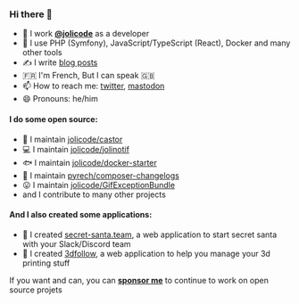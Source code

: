 ### Hi there 👋

- 🏢 I work [**@jolicode**](http://github.com/jolicode) as a developer
- 🔭 I use PHP (Symfony), JavaScript/TypeScript (React), Docker and many other tools
- ✍ I write [blog posts](https://jolicode.com/equipe/loick-piera)
- 🇫🇷 I'm French, But I can speak 🇬🇧
- 📫 How to reach me: [twitter](https://twitter.com/pyrech), [mastodon](https://mastodon.social/@pyrech)
- 😄 Pronouns: he/him

#### I do some open source:

* 🦫 I maintain [jolicode/castor](https://github.com/jolicode/castor)
* 💻 I maintain [jolicode/jolinotif](https://github.com/jolicode/jolinotif)
* 🐟 I maintain [jolicode/docker-starter](https://github.com/jolicode/docker-starter)
* 📓 I maintain [pyrech/composer-changelogs](https://github.com/pyrech/composer-changelogs)
* 😛 I maintain [jolicode/GifExceptionBundle](https://github.com/jolicode/GifExceptionBundle)
* and I contribute to many other projects

#### And I also created some applications:

* 🎅 I created [secret-santa.team](https://github.com/jolicode/secret-santa), a web application to start secret santa with your Slack/Discord team
* 🧵 I created [3dfollow](https://github.com/pyrech/3dfollow), a web application to help you manage your 3d printing stuff

If you want and can, you can [**sponsor me**](https://github.com/sponsors/pyrech) to continue to work
on open source projets
